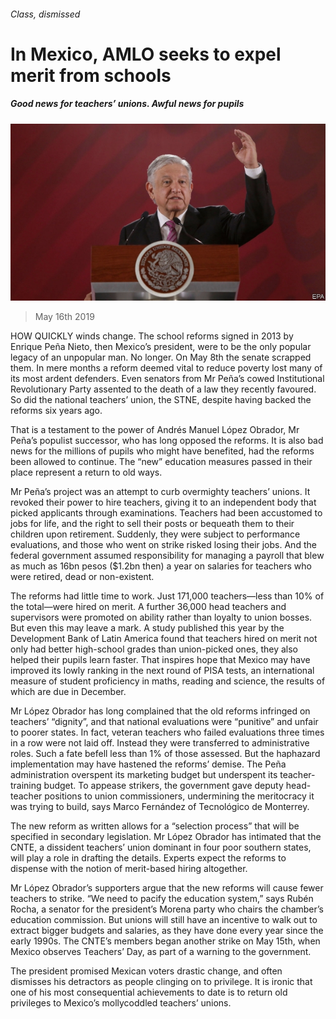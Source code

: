 ###### Class, dismissed

# In Mexico, AMLO seeks to expel merit from schools 

##### Good news for teachers’ unions. Awful news for pupils 

![image](images/20190518_amp502.jpg) 

> May 16th 2019 

HOW QUICKLY winds change. The school reforms signed in 2013 by Enrique Peña Nieto, then Mexico’s president, were to be the only popular legacy of an unpopular man. No longer. On May 8th the senate scrapped them. In mere months a reform deemed vital to reduce poverty lost many of its most ardent defenders. Even senators from Mr Peña’s cowed Institutional Revolutionary Party assented to the death of a law they recently favoured. So did the national teachers’ union, the STNE, despite having backed the reforms six years ago. 

That is a testament to the power of Andrés Manuel López Obrador, Mr Peña’s populist successor, who has long opposed the reforms. It is also bad news for the millions of pupils who might have benefited, had the reforms been allowed to continue. The “new” education measures passed in their place represent a return to old ways. 

Mr Peña’s project was an attempt to curb overmighty teachers’ unions. It revoked their power to hire teachers, giving it to an independent body that picked applicants through examinations. Teachers had been accustomed to jobs for life, and the right to sell their posts or bequeath them to their children upon retirement. Suddenly, they were subject to performance evaluations, and those who went on strike risked losing their jobs. And the federal government assumed responsibility for managing a payroll that blew as much as 16bn pesos ($1.2bn then) a year on salaries for teachers who were retired, dead or non-existent. 

The reforms had little time to work. Just 171,000 teachers—less than 10% of the total—were hired on merit. A further 36,000 head teachers and supervisors were promoted on ability rather than loyalty to union bosses. But even this may leave a mark. A study published this year by the Development Bank of Latin America found that teachers hired on merit not only had better high-school grades than union-picked ones, they also helped their pupils learn faster. That inspires hope that Mexico may have improved its lowly ranking in the next round of PISA tests, an international measure of student proficiency in maths, reading and science, the results of which are due in December. 

Mr López Obrador has long complained that the old reforms infringed on teachers’ “dignity”, and that national evaluations were “punitive” and unfair to poorer states. In fact, veteran teachers who failed evaluations three times in a row were not laid off. Instead they were transferred to administrative roles. Such a fate befell less than 1% of those assessed. But the haphazard implementation may have hastened the reforms’ demise. The Peña administration overspent its marketing budget but underspent its teacher-training budget. To appease strikers, the government gave deputy head-teacher positions to union commissioners, undermining the meritocracy it was trying to build, says Marco Fernández of Tecnológico de Monterrey. 

The new reform as written allows for a “selection process” that will be specified in secondary legislation. Mr López Obrador has intimated that the CNTE, a dissident teachers’ union dominant in four poor southern states, will play a role in drafting the details. Experts expect the reforms to dispense with the notion of merit-based hiring altogether. 

Mr López Obrador’s supporters argue that the new reforms will cause fewer teachers to strike. “We need to pacify the education system,” says Rubén Rocha, a senator for the president’s Morena party who chairs the chamber’s education commission. But unions will still have an incentive to walk out to extract bigger budgets and salaries, as they have done every year since the early 1990s. The CNTE’s members began another strike on May 15th, when Mexico observes Teachers’ Day, as part of a warning to the government. 

The president promised Mexican voters drastic change, and often dismisses his detractors as people clinging on to privilege. It is ironic that one of his most consequential achievements to date is to return old privileges to Mexico’s mollycoddled teachers’ unions. 

